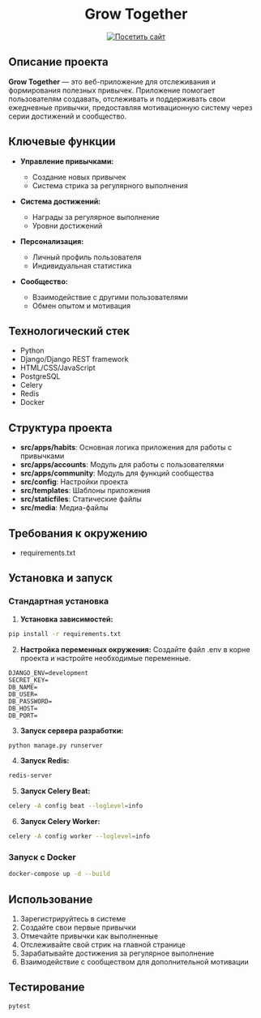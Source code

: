 <h1 align="center">Grow Together</h1>

<p align="center">
  <a href="https://grow2gether.ru">
    <img src="https://img.shields.io/badge/Посетить_сайт-2ea44f?style=for-the-badge&logo=google-chrome&logoColor=white" alt="Посетить сайт">
  </a>
</p>

## Описание проекта
**Grow Together** — это веб-приложение для отслеживания и формирования полезных привычек. Приложение помогает пользователям создавать, отслеживать и поддерживать свои ежедневные привычки, предоставляя мотивационную систему через серии достижений и сообщество.

## Ключевые функции
- **Управление привычками:**
  - Создание новых привычек
  - Система стрика за регулярного выполнения
 
- **Система достижений:**
  - Награды за регулярное выполнение
  - Уровни достижений

- **Персонализация:**
  - Личный профиль пользователя
  - Индивидуальная статистика

- **Сообщество:**
  - Взаимодействие с другими пользователями
  - Обмен опытом и мотивация

## Технологический стек
- Python
- Django/Django REST framework
- HTML/CSS/JavaScript
- PostgreSQL
- Celery
- Redis
- Docker

## Структура проекта
- **src/apps/habits**: Основная логика приложения для работы с привычками
- **src/apps/accounts**: Модуль для работы с пользователями
- **src/apps/community**: Модуль для функций сообщества
- **src/config**: Настройки проекта
- **src/templates**: Шаблоны приложения
- **src/staticfiles**: Статические файлы
- **src/media**: Медиа-файлы



## Требования к окружению
- requirements.txt

## Установка и запуск

### Стандартная установка
1. **Установка зависимостей:**
```bash
pip install -r requirements.txt
```

2. **Настройка переменных окружения:**
Создайте файл .env в корне проекта и настройте необходимые переменные.
```
DJANGO_ENV=development
SECRET_KEY=
DB_NAME=
DB_USER=
DB_PASSWORD=
DB_HOST=
DB_PORT=
```

3. **Запуск сервера разработки:**
```bash
python manage.py runserver
```

4. **Запуск Redis:**
```bash
redis-server
```

5. **Запуск Celery Beat:**
```bash
celery -A config beat --loglevel=info
```

6. **Запуск Celery Worker:**
```bash
celery -A config worker --loglevel=info
```

### Запуск с Docker
```bash
docker-compose up -d --build
```

## Использование
1. Зарегистрируйтесь в системе
2. Создайте свои первые привычки
3. Отмечайте привычки как выполненные
4. Отслеживайте свой стрик на главной странице
5. Зарабатывайте достижения за регулярное выполнение
6. Взаимодействие с сообществом для дополнительной мотивации

## Тестирование
```bash
pytest
```








